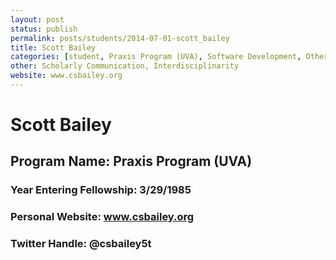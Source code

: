 ```yaml
---
layout: post
status: publish
permalink: posts/students/2014-07-01-scott_bailey
title: Scott Bailey
categories: [student, Praxis Program (UVA), Software Development, Other]
other: Scholarly Communication, Interdisciplinarity
website: www.csbailey.org
---
```

# Scott Bailey

## Program Name: Praxis Program (UVA)
### Year Entering Fellowship:  3/29/1985
### Personal Website:  www.csbailey.org
### Twitter Handle:  @csbailey5t
  